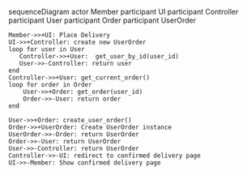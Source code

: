 
sequenceDiagram
    actor Member
    participant UI
    participant Controller
    participant User
    participant Order
    participant UserOrder

    Member->>+UI: Place Delivery
    UI->>+Controller: create new UserOrder
    loop for user in User
       Controller->>+User:  get_user_by_id(user_id)
       User->>-Controller: return user
    end
    Controller->>+User: get_current_order()
    loop for order in Order
        User->>+Order: get_order(user_id)
        Order->>-User: return order
    end

    User->>+Order: create_user_order()
    Order->>+UserOrder: Create UserOrder instance
    UserOrder->>-Order: return UserOrder
    Order->>-User: return UserOrder
    User->>-Controller: return UserOrder
    Controller->>-UI: redirect to confirmed delivery page
    UI->>-Member: Show confirmed delivery page